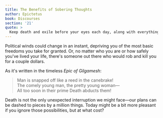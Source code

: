 ```yaml
---
title: The Benefits of Sobering Thoughts
author: Epictetus
book: Discourses
section: '21'
quote: >
  Keep death and exile before your eyes each day, along with everything that seems terrible—by doing so, you'll never have a base thought nor will you have excessive desire.
---
```


Political winds could change in an instant, depriving you of the most basic freedoms you take for granted. Or, no matter who you are or how safely you've lived your life, there's someone out there who would rob and kill you for a couple dollars.

As it's written in the timeless _Epic of Gilgamesh_:

> Man is snapped off like a reed in the canebrake! <br/>The comely young man, the pretty young woman—<br/>All too soon in their prime Death abducts them!

Death is not the only unexpected interruption we might face—our plans can be dashed to pieces by a million things. Today might be a bit more pleasant if you ignore those possibilities, but at what cost?
